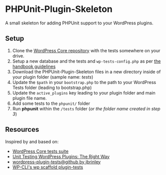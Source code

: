 PHPUnit-Plugin-Skeleton
=======================

A small skeleton for adding PHPUnit support to your WordPress plugins.

## Setup

1. Clone the [WordPress Core repository]((http://develop.svn.wordpress.org/trunk/)) with the tests somewhere on your drive.
2. Setup a new database and the tests and `wp-tests-config.php` as per [the handbook guidelines](http://make.wordpress.org/core/handbook/automated-testing/#installation)
3. Download the PHPUnit-Plugin-Skeleton files in a new directory inside of your plugin folder (sample name: *tests*)
4. Update the `$path` in your `bootstrap.php` to the path to your WordPress Tests folder (leading to bootstrap.php)
5. Update the `active_plugins` key leading to your plugin folder and main plugin file name.
6. Add some tests to the `phpunit/` folder
7. Run **phpunit** within the `/tests` folder (*or the folder name created in step 3*)

## Resources

Inspired by and based on:

* [WordPress Core tests suite](http://develop.svn.wordpress.org/trunk/)
* [Unit Testing WordPress Plugins: The Right Way](http://catn.com/2012/08/17/unit-testing-wordpress-plugins-the-right-way/)
* [wordpress-plugin-tests@github by jbrinley](https://github.com/jbrinley/wordpress-plugin-tests) 
* [WP-CLI's wp scaffold plugin-tests](http://wp-cli.org/blog/plugin-unit-tests.html)
